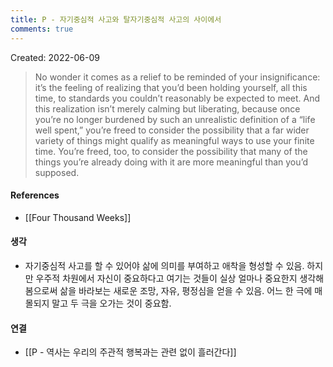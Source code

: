 ```yaml
---
title: P - 자기중심적 사고와 탈자기중심적 사고의 사이에서
comments: true
---
```


Created: 2022-06-09

>No wonder it comes as a relief to be reminded of your insignificance: it’s the feeling of realizing that you’d been holding yourself, all this time, to standards you couldn’t reasonably be expected to meet. And this realization isn’t merely calming but liberating, because once you’re no longer burdened by such an unrealistic definition of a “life well spent,” you’re freed to consider the possibility that a far wider variety of things might qualify as meaningful ways to use your finite time. You’re freed, too, to consider the possibility that many of the things you’re already doing with it are more meaningful than you’d supposed.


#### References
- [[Four Thousand Weeks]]

#### 생각
- 자기중심적 사고를 할 수 있어야 삶에 의미를 부여하고 애착을 형성할 수 있음. 하지만 우주적 차원에서 자신이 중요하다고 여기는 것들이 실상 얼마나 중요한지 생각해 봄으로써 삶을 바라보는 새로운 조망, 자유, 평정심을 얻을 수 있음. 어느 한 극에 매몰되지 말고 두 극을 오가는 것이 중요함.

#### 연결
- [[P - 역사는 우리의 주관적 행복과는 관련 없이 흘러간다]]